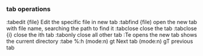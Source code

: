### tab operations
:tabedit {file}  Edit the specific file in new tab
:tabfind {file)  open the new tab with file name, searching the path to find it
:tabclose   close the tab
:tabclose {i}  close the ith tab
:tabonly  close all other tab
:Te opens the new tab shows the current directory
:tabe %:h
(mode:n) gt Next tab
(mode:n) gT previous tab
